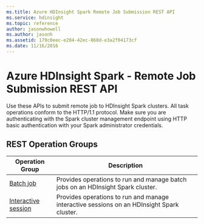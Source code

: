 ```yaml
---
ms.title: Azure HDInsight Spark Remote Job Submission REST API
ms.service: hdinsight
ms.topic: reference
author: jasonwhowell
ms.author: jasonh
ms.assetid: 179c0eec-e204-42ec-868d-e3a2f04173cf
ms.date: 11/16/2016
---
```


# Azure HDInsight Spark - Remote Job Submission REST API

Use these APIs to submit remote job to HDInsight Spark clusters. All task operations conform to the HTTP/1.1 protocol. Make sure you are authenticating with the Spark cluster management endpoint using HTTP basic authentication with your Spark administrator credentials. 

## REST Operation Groups

| Operation Group | Description |
|-----------------|-------------|
|[Batch job](hdinsight-spark-batch-job.md)| Provides operations to run and manage batch jobs on an HDInsight Spark cluster. |
|[Interactive session](hdinsight-spark-interactive-session.md) | Provides operations to run and manage interactive sessions on an HDInsight Spark cluster. |
